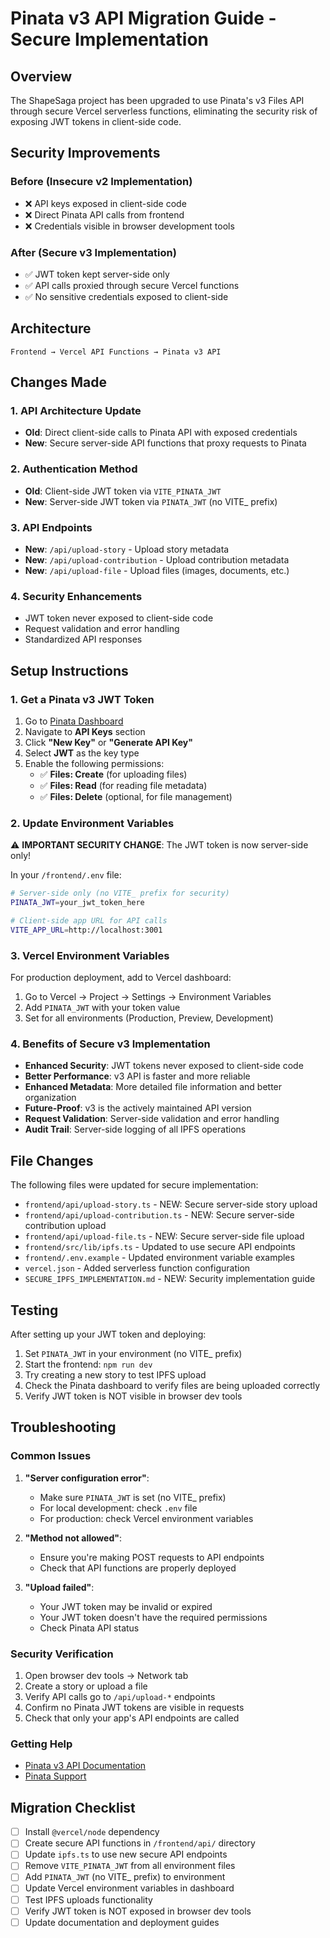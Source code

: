 # Pinata v3 API Migration Guide - Secure Implementation

## Overview

The ShapeSaga project has been upgraded to use Pinata's v3 Files API through secure Vercel serverless functions, eliminating the security risk of exposing JWT tokens in client-side code.

## Security Improvements

### Before (Insecure v2 Implementation)

- ❌ API keys exposed in client-side code
- ❌ Direct Pinata API calls from frontend
- ❌ Credentials visible in browser development tools

### After (Secure v3 Implementation)

- ✅ JWT token kept server-side only
- ✅ API calls proxied through secure Vercel functions
- ✅ No sensitive credentials exposed to client-side

## Architecture

```
Frontend → Vercel API Functions → Pinata v3 API
```

## Changes Made

### 1. API Architecture Update

- **Old**: Direct client-side calls to Pinata API with exposed credentials
- **New**: Secure server-side API functions that proxy requests to Pinata

### 2. Authentication Method

- **Old**: Client-side JWT token via `VITE_PINATA_JWT`
- **New**: Server-side JWT token via `PINATA_JWT` (no VITE\_ prefix)

### 3. API Endpoints

- **New**: `/api/upload-story` - Upload story metadata
- **New**: `/api/upload-contribution` - Upload contribution metadata
- **New**: `/api/upload-file` - Upload files (images, documents, etc.)

### 4. Security Enhancements

- JWT token never exposed to client-side code
- Request validation and error handling
- Standardized API responses

## Setup Instructions

### 1. Get a Pinata v3 JWT Token

1. Go to [Pinata Dashboard](https://app.pinata.cloud/)
2. Navigate to **API Keys** section
3. Click **"New Key"** or **"Generate API Key"**
4. Select **JWT** as the key type
5. Enable the following permissions:
   - ✅ **Files: Create** (for uploading files)
   - ✅ **Files: Read** (for reading file metadata)
   - ✅ **Files: Delete** (optional, for file management)

### 2. Update Environment Variables

⚠️ **IMPORTANT SECURITY CHANGE**: The JWT token is now server-side only!

In your `/frontend/.env` file:

```bash
# Server-side only (no VITE_ prefix for security)
PINATA_JWT=your_jwt_token_here

# Client-side app URL for API calls
VITE_APP_URL=http://localhost:3001
```

### 3. Vercel Environment Variables

For production deployment, add to Vercel dashboard:

1. Go to Vercel → Project → Settings → Environment Variables
2. Add `PINATA_JWT` with your token value
3. Set for all environments (Production, Preview, Development)

### 4. Benefits of Secure v3 Implementation

- **Enhanced Security**: JWT tokens never exposed to client-side code
- **Better Performance**: v3 API is faster and more reliable
- **Enhanced Metadata**: More detailed file information and better organization
- **Future-Proof**: v3 is the actively maintained API version
- **Request Validation**: Server-side validation and error handling
- **Audit Trail**: Server-side logging of all IPFS operations

## File Changes

The following files were updated for secure implementation:

- `frontend/api/upload-story.ts` - NEW: Secure server-side story upload
- `frontend/api/upload-contribution.ts` - NEW: Secure server-side contribution upload
- `frontend/api/upload-file.ts` - NEW: Secure server-side file upload
- `frontend/src/lib/ipfs.ts` - Updated to use secure API endpoints
- `frontend/.env.example` - Updated environment variable examples
- `vercel.json` - Added serverless function configuration
- `SECURE_IPFS_IMPLEMENTATION.md` - NEW: Security implementation guide

## Testing

After setting up your JWT token and deploying:

1. Set `PINATA_JWT` in your environment (no VITE\_ prefix)
2. Start the frontend: `npm run dev`
3. Try creating a new story to test IPFS upload
4. Check the Pinata dashboard to verify files are being uploaded correctly
5. Verify JWT token is NOT visible in browser dev tools

## Troubleshooting

### Common Issues

1. **"Server configuration error"**:

   - Make sure `PINATA_JWT` is set (no VITE\_ prefix)
   - For local development: check `.env` file
   - For production: check Vercel environment variables

2. **"Method not allowed"**:

   - Ensure you're making POST requests to API endpoints
   - Check that API functions are properly deployed

3. **"Upload failed"**:
   - Your JWT token may be invalid or expired
   - Your JWT token doesn't have the required permissions
   - Check Pinata API status

### Security Verification

1. Open browser dev tools → Network tab
2. Create a story or upload a file
3. Verify API calls go to `/api/upload-*` endpoints
4. Confirm no Pinata JWT tokens are visible in requests
5. Check that only your app's API endpoints are called

### Getting Help

- [Pinata v3 API Documentation](https://docs.pinata.cloud/api-reference/files)
- [Pinata Support](https://support.pinata.cloud/)

## Migration Checklist

- [ ] Install `@vercel/node` dependency
- [ ] Create secure API functions in `/frontend/api/` directory
- [ ] Update `ipfs.ts` to use new secure API endpoints
- [ ] Remove `VITE_PINATA_JWT` from all environment files
- [ ] Add `PINATA_JWT` (no VITE\_ prefix) to environment
- [ ] Update Vercel environment variables in dashboard
- [ ] Test IPFS uploads functionality
- [ ] Verify JWT token is NOT exposed in browser dev tools
- [ ] Update documentation and deployment guides
